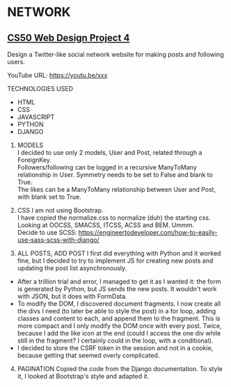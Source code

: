 # NETWORK

## [CS50 Web Design Project 4](https://cs50.harvard.edu/web/2020/projects/4/network)

Design a Twitter-like social network website for making posts and following users.  

YouTube URL: <https://youtu.be/xxx>  

TECHNOLOGIES USED  

* HTML
* CSS
* JAVASCRIPT
* PYTHON
* DJANGO

1. MODELS  
I decided to use only 2 models, User and Post, related through a ForeignKey.  
Followers/following can be logged in a recursive ManyToMany relationship in User. Symmetry needs to be set to False and blank to True.  
The likes can be a ManyToMany relationship between User and Post, with blank set to True.  

2. CSS
I am not using Bootstrap.  
I have copied the normalize.css to normalize (duh) the starting css.  
Looking at OOCSS, SMACSS, ITCSS, ACSS and BEM. Ummm.  
Decide to use SCSS: <https://engineertodeveloper.com/how-to-easily-use-sass-scss-with-django/>  

3. ALL POSTS, ADD POST
I first did everything with Python and it worked fine, but I decided to try to implement JS for creating new posts and updating the post list asynchronously.  
* After a trillion trial and error, I managed to get it as I wanted it: the form is generated by Python, but JS sends the new posts. It wouldn't work with JSON, but it does with FormData.  
* To modify the DOM, I discovered document fragments. I now create all the divs I need (to later be able to style the post) in a for loop, adding classes and content to each, and append them to the fragment. This is more compact and I only modify the DOM once with every post. Twice, because I add the like icon at the end (could I access the one div while still in the fragment? I certainly could in the loop, with a conditional).  
* I decided to store the CSRF token in the session and not in a cookie, because getting that seemed overly complicated.  

4. PAGINATION
Copied the code from the Django documentation. To style it, I looked at Bootstrap's style and adapted it.

